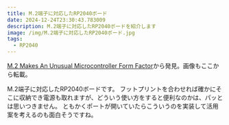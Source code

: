 ```yaml
---
title: M.2端子に対応したRP2040ボード
date: 2024-12-24T23:30:43.783009
description: M.2端子に対応したRP2040ボードを紹介します
image: /img/M.2端子に対応したRP2040ボード.jpg
tags:
  - RP2040
---
```

[M.2 Makes An Unusual Microcontroller Form Factor](https://hackaday.com/2024/11/03/m-2-makes-an-unusual-microcontroller-form-factor/)から発見。画像もここから転載。

M.2端子に対応したRP2040ボードです。
フットプリントを合わせれば確かにそこに収納でき電源も取れますが、どういう使い方をすると便利なのかは、パッとは思いつきません。
ともかくポートが開いていたらこういうのを実装して活用案を考えるのも面白そうですね。



